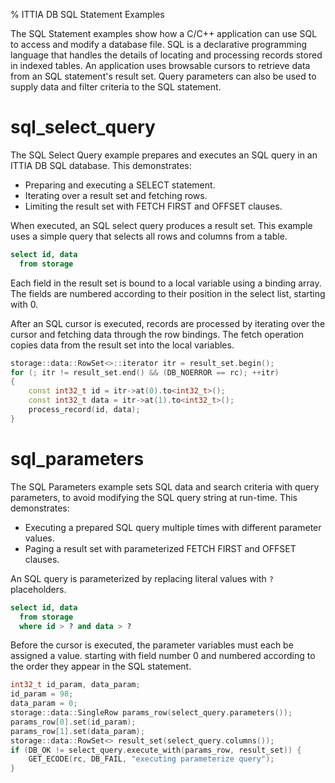 % ITTIA DB SQL Statement Examples

The SQL Statement examples show how a C/C++ application can use SQL to access and modify a database file. SQL is a declarative programming language that handles the details of locating and processing records stored in indexed tables. An application uses browsable cursors to retrieve data from an SQL statement's result set. Query parameters can also be used to supply data and filter criteria to the SQL statement.

# sql_select_query

The SQL Select Query example prepares and executes an SQL query in an ITTIA DB SQL database. This demonstrates:

 - Preparing and executing a SELECT statement.
 - Iterating over a result set and fetching rows.
 - Limiting the result set with FETCH FIRST and OFFSET clauses.

When executed, an SQL select query produces a result set. This example uses a simple query that selects all rows and columns from a table.

```SQL
select id, data
  from storage
```

Each field in the result set is bound to a local variable using a binding array. The fields are numbered according to their position in the select list, starting with 0.

After an SQL cursor is executed, records are processed by iterating over the cursor and fetching data through the row bindings. The fetch operation copies data from the result set into the local variables.

```CPP
storage::data::RowSet<>::iterator itr = result_set.begin();
for (; itr != result_set.end() && (DB_NOERROR == rc); ++itr)
{
    const int32_t id = itr->at(0).to<int32_t>();
    const int32_t data = itr->at(1).to<int32_t>();
    process_record(id, data);
}
```

# sql_parameters

The SQL Parameters example sets SQL data and search criteria with query parameters, to avoid modifying the SQL query string at run-time. This demonstrates:

 - Executing a prepared SQL query multiple times with different parameter values.
 - Paging a result set with parameterized FETCH FIRST and OFFSET clauses.

An SQL query is parameterized by replacing literal values with `?` placeholders.

```SQL
select id, data
  from storage
  where id > ? and data > ?
```

Before the cursor is executed, the parameter variables must each be assigned a value. starting with field number 0 and numbered according to the order they appear in the SQL statement. 

```CPP
int32_t id_param, data_param;
id_param = 98;
data_param = 0;
storage::data::SingleRow params_row(select_query.parameters());
params_row[0].set(id_param);
params_row[1].set(data_param);
storage::data::RowSet<> result_set(select_query.columns());
if (DB_OK != select_query.execute_with(params_row, result_set)) {
    GET_ECODE(rc, DB_FAIL, "executing parameterize query");
}
```
